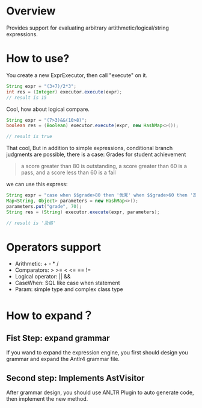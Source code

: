 # Overview

Provides support for evaluating arbitrary artithmetic/logical/string expressions.

# How to use?
You create a new ExprExecutor, then call "execute" on it.
```java
String expr = "(3+7)/2*3";
int res = (Integer) executor.execute(expr);
// result is 15
```
Cool, how about logical compare.
```java
String expr = "(7>3)&&(10>8)";
boolean res = (Boolean) executor.execute(expr, new HashMap<>());

// result is true
```
That cool, But in addition to simple expressions, conditional branch judgments are possible, there is a case: Grades for student achievement
> a score greater than 80 is outstanding, a score greater than 60 is a pass, and a score less than 60 is a fail

we can use this express:
```java
String expr = "case when $$grade>80 then '优秀' when $$grade>60 then '及格' ELSE '不及格' END";
Map<String, Object> parameters = new HashMap<>();
parameters.put("grade", 70);
String res = (String) executor.execute(expr, parameters);

// result is '及格'
```

# Operators support
* Arithmetic: + - * /
* Comparators: > >= < <= == !=
* Logical operator: || &&
* CaseWhen: SQL like case when statement
* Param: simple type and complex class type

# How to expand？
## Fist Step: expand grammar
If you wand to expand the expression engine, you first should design you grammar and expand the Antlr4 grammar file.

## Second step: Implements AstVisitor
After grammar design, you should use ANLTR Plugin to auto generate code, then implement the new method.